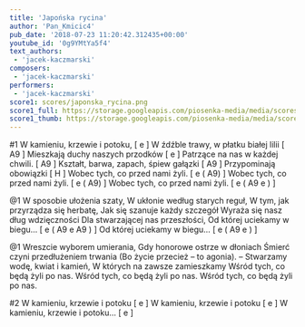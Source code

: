 ```yaml
---
title: 'Japońska rycina'
author: 'Pan_Kmicic4'
pub_date: '2018-07-23 11:20:42.312435+00:00'
youtube_id: '0g9YMtYa5f4'
text_authors:
 - 'jacek-kaczmarski'
composers:
 - 'jacek-kaczmarski'
performers:
 - 'jacek-kaczmarski'
score1: scores/japonska_rycina.png
score1_full: https://storage.googleapis.com/piosenka-media/media/scores/japonska_rycina.png
score1_thumb: https://storage.googleapis.com/piosenka-media/media/scores/japonska_rycina.png.180x0_q85_upscale.png
---
```


#1
W kamieniu, krzewie i potoku, [ e ]
W źdźble trawy, w płatku białej lilii [ A9 ]
Mieszkają duchy naszych przodków [ e ]
Patrzące na nas w każdej chwili. [ A9 ]
Kształt, barwa, zapach, śpiew gałązki [ A9 ]
Przypominają obowiązki [ H ]
Wobec tych, co przed nami żyli. [ e ( A9) ]
Wobec tych, co przed nami żyli. [ e ( A9) ]
Wobec tych, co przed nami żyli. [ e ( A9 e ) ]

@1
W sposobie ułożenia szaty,
W ukłonie według starych reguł,
W tym, jak przyrządza się herbatę,
Jak się szanuje każdy szczegół
Wyraża się nasz dług wdzięczności
Dla stwarzającej nas przeszłości,
Od której uciekamy w biegu… [ e ( A9 e A9 ) ]
Od której uciekamy w biegu… [ e ( A9 e ) ]

@1
Wreszcie wyborem umierania,
Gdy honorowe ostrze w dłoniach
Śmierć czyni przedłużeniem trwania
(Bo życie przecież – to agonia).
– Stwarzamy wodę, kwiat i kamień,
W których na zawsze zamieszkamy
Wśród tych, co będą żyli po nas.
Wśród tych, co będą żyli po nas.
Wśród tych, co będą żyli po nas.

#2
W kamieniu, krzewie i potoku [ e ]
W kamieniu, krzewie i potoku [ e ]
W kamieniu, krzewie i potoku... [ e ]